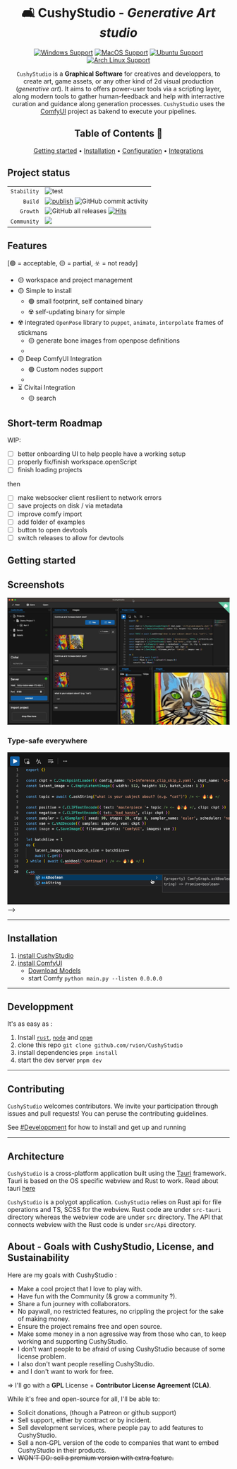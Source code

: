 <div align="center">

# 🛋 CushyStudio - _Generative Art studio_

[![Windows Support](https://img.shields.io/badge/Windows-0078D6?style=for-the-badge&logo=windows&logoColor=white)](https://github.com/rvion/CushyStudio/releases)
[![MacOS Support](https://img.shields.io/badge/MACOS-adb8c5?style=for-the-badge&logo=apple&logoColor=white)](https://github.com/rvion/CushyStudio/releases)
[![Ubuntu Support](https://img.shields.io/badge/Ubuntu-E95420?style=for-the-badge&logo=ubuntu&logoColor=white)](https://github.com/rvion/CushyStudio/releases)
[![Arch Linux Support](https://img.shields.io/badge/Arch_Linux-1793D1?style=for-the-badge&logo=arch-linux&logoColor=white)](https://github.com/rvion/CushyStudio/releases)

<!-- Introduction -->

`CushyStudio` is a **Graphical Software** for creatives and developpers, to create art, game assets, or any other kind of 2d visual production (_generative art_). It aims to offers power-user tools via a scripting layer, along modern tools to gather human-feedback and help with interractive curation and guidance along generation processes. `CushyStudio` uses the [ComfyUI]() project as bakend to execute your pipelines.

<!--
Build and automate your art or game asset production.
Deploy interractive generative art pipelines with human curation, validation and guidance. -->

## Table of Contents 📌

[Getting started](#getting-started) •
[Installation](#installation) •
[Configuration](#configuration) •
[Integrations](#third-party-integrations)

</div>

## Project status

|             |                                                                                                                                                                                                                                                                                                                                                |
| ----------: | ---------------------------------------------------------------------------------------------------------------------------------------------------------------------------------------------------------------------------------------------------------------------------------------------------------------------------------------------- |
| `Stability` | ![test](https://img.shields.io/badge/Stability-ALPHA-red?style=flat)                                                                                                                                                                                                                                                                           |
|     `Build` | [![publish](https://github.com/rvion/CushyStudio/actions/workflows/publish.yml/badge.svg)](https://github.com/rvion/CushyStudio/actions/workflows/publish.yml) ![GitHub commit activity](https://img.shields.io/github/commit-activity/m/rvion/CushyStudio?style=flat)                                                                         |
|    `Growth` | ![GitHub all releases](https://img.shields.io/github/downloads/rvion/CushyStudio/total?style=flat) [![Hits](https://hits.seeyoufarm.com/api/count/incr/badge.svg?url=https%3A%2F%2Fgithub.com%2Frvion%2FCushyStudio&count_bg=%2379C83D&title_bg=%23555555&icon=&icon_color=%23E7E7E7&title=hits&edge_flat=false)](https://hits.seeyoufarm.com) |
| `Community` | [![](https://dcbadge.vercel.app/api/server/GfAN6hF2ad)](https://discord.gg/GfAN6hF2ad)                                                                                                                                                                                                                                                         |

<!-- ![Subreddit subscribers](https://img.shields.io/reddit/subreddit-subscribers/CushyStudio?style=flat&logo=reddit) ![Twitter Follow](https://img.shields.io/twitter/follow/CushyStudio?style=flat&logo=twitter) -->

## Features

[🟢 = acceptable, 🟡 = partial, ☣️ = not ready]

-   🟡 workspace and project management
-   🟡 Simple to install
    -   🟢 small footprint, self contained binary
    -   ☢️ self-updating binary for simple
-   ☢️ integrated `OpenPose` library to `puppet`, `animate`, `interpolate` frames of stickmans
    -   🟡 generate bone images from openpose definitions
    -
-   🟡 Deep ComfyUI Integration
    -   🟢 Custom nodes support
    -
-   ⏳ Civitai Integration
    -   🟡 search

## Short-term Roadmap

WIP:

-   [ ] better onboarding UI to help people have a working setup
-   [ ] properly fix/finish workspace.openScript
-   [ ] finish loading projects

then

-   [ ] make websocker client resilient to network errors
-   [ ] save projects on disk / via metadata
-   [ ] improve comfy import
-   [ ] add folder of examples
-   [ ] button to open devtools
-   [ ] switch releases to allow for devtools

## Getting started

## Screenshots

![](website/static/img/screenshots/2023-03-24-09-29-45.png)

### Type-safe everywhere

![](website/static/img/screenshots/2023-03-18-23-13-53.png) -->

---

## Installation

1.  [install CushyStudio](http://github.com/rvion/CushyStudio/releases)
1.  [install ComfyUI](https://github.com/comfyanonymous/ComfyUI)
    -   [Download Models](scripts/download-models.sh)
    -   start Comfy `python main.py --listen 0.0.0.0`

---

## Developpment

It's as easy as :

1.  Install [`rust`](rustup), [`node`]() and [`pnpm`]()
2.  clone this repo `git clone github.com/rvion/CushyStudio`
3.  install dependencies `pnpm install`
4.  start the dev server `pnpm dev`

---

## Contributing

`CushyStudio` welcomes contributors. We invite your participation through issues and pull requests! You can peruse the contributing guidelines.

See [#Developpment](#developpment) for how to install and get up and running

---

## Architecture

`CushyStudio` is a cross-platform application built using the [Tauri](https://tauri.studio) framework. Tauri is based on the OS specific webview and Rust to work. Read about tauri [here](https://tauri.studio/en/docs/about/intro)

`CushyStudio` is a polygot application. `CushyStudio` relies on Rust api for file operations and TS, SCSS for the webview. Rust code are under `src-tauri` directory whereas the webview code are under `src` directory. The API that connects webview with the Rust code is under `src/Api` directory.

<!-- This project has quite a backlog of suggestions! If you're new to the project, maybe you'd like to open a pull request to address one of them. -->

<!-- ## Comfy Wishlist

-   [ ] `store` node for persistng node output across flow evaluation
-   [ ] `promptID` that can be sent to the server to be included in every `'status'` , `'progress'` , `'executing'` & `'executed'` update payloads -->

## About - Goals with CushyStudio, License, and Sustainability

Here are my goals with CushyStudio :

-   Make a cool project that I love to play with.
-   Have fun with the Community (& grow a community ?).
-   Share a fun journey with collaborators.
-   No paywall, no restricted features, no crippling the project for the sake of making money.
-   Ensure the project remains free and open source.
-   Make some money in a non agressive way from those who can, to keep working and supporting CushyStudio.
-   I don't want people to be afraid of using CushyStudio because of some license problem.
-   I also don't want people reselling CushyStudio.
-   and I don't want to work for free.

=> I'll go with a **GPL** License + **Contributor License Agreement (CLA)**.

While it's free and open-source for all, I'll be able to:

-   Solicit donations, (though a Patreon or github support)
-   Sell support, either by contract or by incident.
-   Sell development services, where people pay to add features to CushyStudio.
-   Sell a non-GPL version of the code to companies that want to embed CushyStudio in their products.
-   ~~WON'T DO: sell a premium version with extra feature.~~
